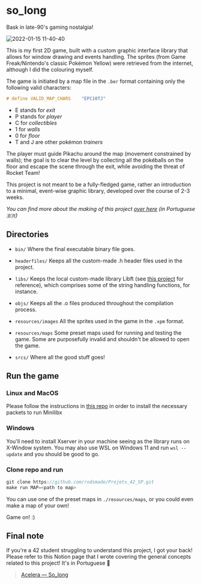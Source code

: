 # so_long
Bask in late-90's gaming nostalgia!

![2022-01-15 11-40-40](https://user-images.githubusercontent.com/49699403/149626600-089dc518-8d8e-4f39-a3a4-fd35f82169b9.gif)

This is my first 2D game, built with a custom graphic interface library that allows for window drawing and events handling. The sprites (from Game Freak/Nintendo's classic Pokémon Yellow) were retrieved from the internet, although I did the colouring myself.

The game is initiated by a map file in the ```.ber``` format containing only the following valid characters:
``` c
# define VALID_MAP_CHARS	"EPC10TJ"
```
- E stands for _exit_
- P stands for _player_
- C for _collectibles_
- 1 for _walls_
- 0 for _floor_
- T and J are other pokémon _trainers_

The player must guide Pikachu around the map (movement constrained by walls); the goal is to clear the level by collecting all the pokéballs on the floor and escape the scene through the exit, while avoiding the threat of Rocket Team!

This project is not meant to be a fully-fledged game, rather an introduction to a minimal, event-wise graphic library, developed over the course of 2-3 weeks.

_You can find more about the making of this project [over here](https://rodsmade.notion.site/Acelera-So_long-e5caded24d7b434aa1cb5daf73636fb9) (in Portuguese 🇧🇷)_

## Directories
* ```bin/```
	Where the final executable binary file goes.

* ```headerfiles/``` 
	Keeps all the custom-made .h header files used in the project.

* ```libs/``` 
	Keeps the local custom-made library Libft (see [this project](https://github.com/rodsmade/Projets_42_SP/tree/main/projets_obligatoires/1_libft) for reference), which comprises some of the string handling functions, for instance.

* ```objs/``` 
	Keeps all the .o files produced throughout the compilation process.

* ```resources/images``` 
	All the sprites used in the game in the ```.xpm``` format.

* ```resources/maps``` 
	Some preset maps used for running and testing the game. Some are purposefully invalid and shouldn't be allowed to open the game.

* ```srcs/```
	Where all the good stuff goes!

## Run the game
### Linux and MacOS
Please follow the instructions in [this repo](https://github.com/42Paris/minilibx-linux#readme) in order to install the necessary packets to run Minilibx

### Windows
You'll need to install Xserver in your machine seeing as the library runs on X-Window system. You may also use WSL on Windows 11 and run ```wsl --update``` and you should be good to go.

### Clone repo and run
``` c
git clone https://github.com/rodsmade/Projets_42_SP.git
make run MAP=<path to map>
```
You can use one of the preset maps in ```./resources/maps```, or you could even make a map of your own!

Game on! :)

## Final note
If you're a 42 student struggling to understand this project, I got your back! Please refer to this Notion page that I wrote covering the general concepts related to this project! It's in Portuguese :cactus:

> [Acelera — So_long](https://www.notion.so/rodsmade/Acelera-So_long-e5caded24d7b434aa1cb5daf73636fb9)
